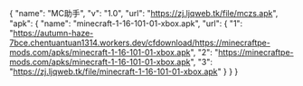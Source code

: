 {
    "name": "MC助手",
    "v": "1.0",
    "url": "https://zj.ljqweb.tk/file/mczs.apk",
    "apk": {
        "name": "minecraft-1-16-101-01-xbox.apk",
        "url": {
            "1": "https://autumn-haze-7bce.chentuantuan1314.workers.dev/cfdownload/https://minecraftpe-mods.com/apks/minecraft-1-16-101-01-xbox.apk",
            "2": "https://minecraftpe-mods.com/apks/minecraft-1-16-101-01-xbox.apk",
            "3": "https://zj.ljqweb.tk/file/minecraft-1-16-101-01-xbox.apk"
        }
    }
}
